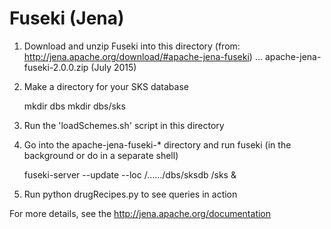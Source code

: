# Fuseki (Jena)

  1. Download and unzip Fuseki into this directory (from: http://jena.apache.org/download/#apache-jena-fuseki)
     ... apache-jena-fuseki-2.0.0.zip (July 2015)
  2. Make a directory for your SKS database
 
     mkdir dbs
     mkdir dbs/sks 

  3. Run the 'loadSchemes.sh' script in this directory
  4. Go into the apache-jena-fuseki-* directory and run fuseki (in the background or do in a separate shell)

     fuseki-server --update --loc /....../dbs/sksdb /sks &

  5. Run python drugRecipes.py to see queries in action

For more details, see the http://jena.apache.org/documentation
